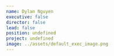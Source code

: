 ```yaml
---
name: Dylan Nguyen
executive: false
director: false
lead: false
position: undefined
project: undefined
image: ../assets/default_exec_image.png
---
```

